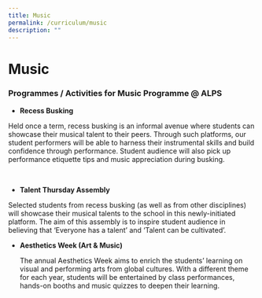 ```yaml
---
title: Music
permalink: /curriculum/music
description: ""
---
```

# **Music**

### Programmes / Activities for Music Programme @ ALPS

*   **Recess Busking**  
    
 Held once a term, recess busking is an informal avenue where students can showcase their musical talent to their peers. Through such platforms, our student performers will be able to harness their instrumental skills and build confidence through performance. Student audience will also pick up performance etiquette tips and music appreciation during busking.
 <br>
 
 <br>
   
*   **Talent Thursday Assembly**
    
 Selected students from recess busking (as well as from other disciplines) will showcase their musical talents to the school in this newly-initiated platform. The aim of this assembly is to inspire student audience in believing that ‘Everyone has a talent’ and ‘Talent can be cultivated’.
    
      
    

*   **Aesthetics Week (Art & Music)**
    
    The annual Aesthetics Week aims to enrich the students’ learning on visual and performing arts from global cultures. With a different theme for each year, students will be entertained by class performances, hands-on booths and music quizzes to deepen their learning.